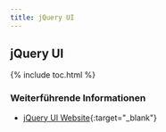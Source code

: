 ```yaml
---
title: jQuery UI
---
```


## jQuery UI

{% include toc.html %}

### Weiterführende Informationen

- [jQuery UI Website](https://jqueryui.com/){:target="_blank"}
